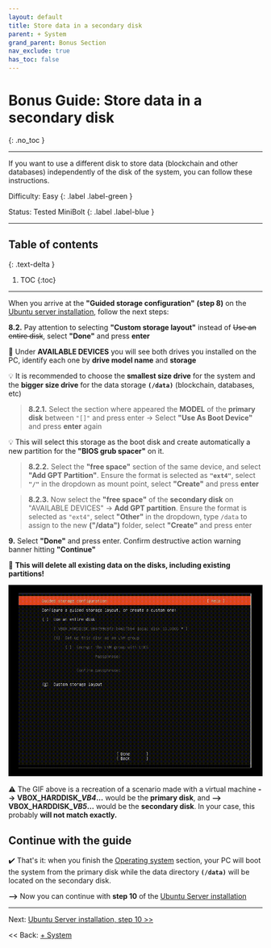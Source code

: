```yaml
---
layout: default
title: Store data in a secondary disk
parent: + System
grand_parent: Bonus Section
nav_exclude: true
has_toc: false
---
```

<!-- markdownlint-disable MD014 MD022 MD025 MD033 MD040 -->

# Bonus Guide: Store data in a secondary disk

{: .no_toc }

---

If you want to use a different disk to store data (blockchain and other databases) independently of the disk of the system, you can follow these instructions.

Difficulty: Easy
{: .label .label-green }

Status: Tested MiniBolt
{: .label .label-blue }

---

## Table of contents
{: .text-delta }

1. TOC
{:toc}

---

When you arrive at the **"Guided storage configuration"** **(step 8)** on the [Ubuntu server installation](../../system/operating-system.md#ubuntu-server-installation), follow the next steps:

**8.2.** Pay attention to selecting **"Custom storage layout"** instead of ~~Use an entire disk~~, select **"Done"** and press **enter**

📝 Under **AVAILABLE DEVICES** you will see both drives you installed on the PC, identify each one by **drive model name** and **storage**

💡 It is recommended to choose the **smallest size drive** for the system and the **bigger size drive** for the data storage **`(/data)`** (blockchain, databases, etc)

> **8.2.1.** Select the section where appeared the **MODEL** of the **primary disk** between `"[]"` and press enter -> Select **"Use As Boot Device"** and press **enter** again

💡 This will select this storage as the boot disk and create automatically a new partition for the **"BIOS grub spacer"** on it.

> **8.2.2.** Select the **"free space"** section of the same device, and select **"Add GPT Partition"**. Ensure the format is selected as **`"ext4"`**, select **`"/"`** in the dropdown as mount point, select **"Create"** and press **enter**

> **8.2.3.** Now select the **"free space"** of the **secondary disk** on "AVAILABLE DEVICES" -> **Add GPT partition**. Ensure the format is selected as `"ext4"`, select **"Other"** in the dropdown, type `/data` to assign to the new **("/data")** folder, select **"Create"** and press enter

**9.** Select **"Done"** and press enter. Confirm destructive action warning banner hitting **"Continue"**

🚨 **This will delete all existing data on the disks, including existing partitions!**

![Storage secondary disk GIF](../../../resources/storage-secondary-disk.gif)

⚠️ The GIF above is a recreation of a scenario made with a virtual machine **-->** **VBOX_HARDDISK_***VB4***...** would be the **primary disk**, and **-->** **VBOX_HARDDISK_***VB5***...** would be the **secondary disk**. In your case, this probably **will not match exactly.**

## Continue with the guide

✔️ That's it: when you finish the [Operating system](../../system/operating-system.md) section, your PC will boot the system from the primary disk while the data directory **`(/data)`** will be located on the secondary disk.

**-->** Now you can continue with **step 10** of the [Ubuntu Server installation](../../system/operating-system.md#ubuntu-server-installation)

---

Next: [Ubuntu Server installation, step 10 >>](../../system/operating-system.md#ubuntu-server-installation)

<< Back: [+ System](index.md)